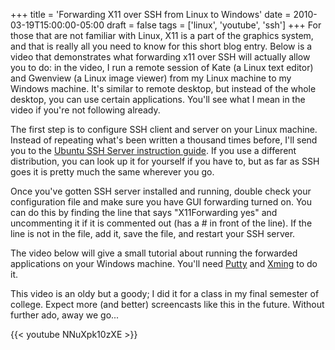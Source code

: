 +++
title = 'Forwarding X11 over SSH from Linux to Windows'
date = 2010-03-19T15:00:00-05:00
draft = false
tags = ['linux', 'youtube', 'ssh']
+++
For those that are not familiar with Linux, X11 is a part of the graphics system, and that is really all you need to know for this short blog entry.  Below is a video that demonstrates what forwarding x11 over SSH will actually allow you to do: in the video, I run a remote session of Kate (a Linux text editor) and Gwenview (a Linux image viewer) from my Linux machine to my Windows machine.  It's similar to remote desktop, but instead of the whole desktop, you can use certain applications.  You'll see what I mean in the video if you're not following already.

The first step is to configure SSH client and server on your Linux machine.  Instead of repeating what's been written a thousand times before, I'll send you to the [Ubuntu SSH Server instruction guide](https://help.ubuntu.com/9.04/serverguide/C/openssh-server.html).  If you use a different distribution, you can look up it for yourself if you have to, but as far as SSH goes it is pretty much the same wherever you go.

<!--more-->

Once you've gotten SSH server installed and running, double check your configuration file and make sure you have GUI forwarding turned on.  You can do this by finding the line that says "X11Forwarding yes" and uncommenting it if it is commented out (has a # in front of the line).  If the line is not in the file, add it, save the file, and restart your SSH server.

The video below will give a small tutorial about running the forwarded applications on your Windows machine.  You'll need [Putty](http://www.chiark.greenend.org.uk/~sgtatham/putty/) and [Xming](http://www.straightrunning.com/XmingNotes/) to do it.

This video is an oldy but a goody; I did it for a class in my final semester of college.  Expect more (and better) screencasts like this in the future.  Without further ado, away we go...

{{< youtube NNuXpk10zXE >}}
